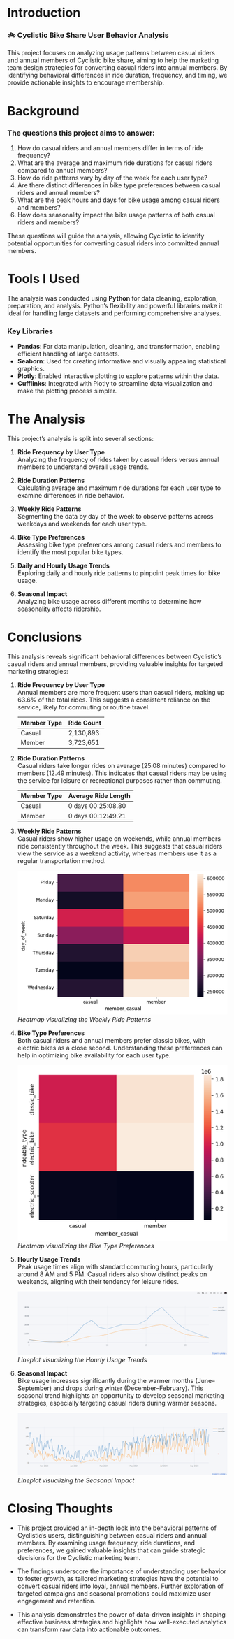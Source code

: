 # Introduction
### 🚲 Cyclistic Bike Share User Behavior Analysis 
This project focuses on analyzing usage patterns between casual riders and annual members of Cyclistic bike share, aiming to help the marketing team design strategies for converting casual riders into annual members. By identifying behavioral differences in ride duration, frequency, and timing, we provide actionable insights to encourage membership.
# Background
### The questions this project aims to answer:

1. How do casual riders and annual members differ in terms of ride frequency?
2. What are the average and maximum ride durations for casual riders compared to annual members?
3. How do ride patterns vary by day of the week for each user type?
4. Are there distinct differences in bike type preferences between casual riders and annual members?
5. What are the peak hours and days for bike usage among casual riders and members?
6. How does seasonality impact the bike usage patterns of both casual riders and members?

These questions will guide the analysis, allowing Cyclistic to identify potential opportunities for converting casual riders into committed annual members.
# Tools I Used
The analysis was conducted using **Python** for data cleaning, exploration, preparation, and analysis. Python’s flexibility and powerful libraries make it ideal for handling large datasets and performing comprehensive analyses.
### Key Libraries

- **Pandas**: For data manipulation, cleaning, and transformation, enabling efficient handling of large datasets.
- **Seaborn**: Used for creating informative and visually appealing statistical graphics.
- **Plotly**: Enabled interactive plotting to explore patterns within the data.
- **Cufflinks**: Integrated with Plotly to streamline data visualization and make the plotting process simpler.

# The Analysis
This project’s analysis is split into several sections:

1. **Ride Frequency by User Type**  
   Analyzing the frequency of rides taken by casual riders versus annual members to understand overall usage trends.

2. **Ride Duration Patterns**  
   Calculating average and maximum ride durations for each user type to examine differences in ride behavior.

3. **Weekly Ride Patterns**  
   Segmenting the data by day of the week to observe patterns across weekdays and weekends for each user type.

4. **Bike Type Preferences**  
   Assessing bike type preferences among casual riders and members to identify the most popular bike types.

5. **Daily and Hourly Usage Trends**  
   Exploring daily and hourly ride patterns to pinpoint peak times for bike usage.

6. **Seasonal Impact**  
   Analyzing bike usage across different months to determine how seasonality affects ridership.
# Conclusions
This analysis reveals significant behavioral differences between Cyclistic’s casual riders and annual members, providing valuable insights for targeted marketing strategies:

1. **Ride Frequency by User Type**  
   Annual members are more frequent users than casual riders, making up 63.6% of the total rides. This suggests a consistent reliance on the service, likely for commuting or routine travel.

    | Member Type | Ride Count |
    |-------------|------------|
    | Casual      | 2,130,893  |
    | Member      | 3,723,651  |

2. **Ride Duration Patterns**  
   Casual riders take longer rides on average (25.08 minutes) compared to members (12.49 minutes). This indicates that casual riders may be using the service for leisure or recreational purposes rather than commuting.

    | Member Type | Average Ride Length         |
    |-------------|-----------------------------|
    | Casual      | 0 days 00:25:08.80         |
    | Member      | 0 days 00:12:49.21         |

3. **Weekly Ride Patterns**  
   Casual riders show higher usage on weekends, while annual members ride consistently throughout the week. This suggests that casual riders view the service as a weekend activity, whereas members use it as a regular transportation method.

    ![alt text](Assests/dayofweek_ride_count.png)
    *Heatmap visualizing the Weekly Ride Patterns*
4. **Bike Type Preferences**  
   Both casual riders and annual members prefer classic bikes, with electric bikes as a close second. Understanding these preferences can help in optimizing bike availability for each user type.

    ![alt text](Assests/rideable_type_ride_count.png)
    *Heatmap visualizing the Bike Type Preferences*
5. **Hourly Usage Trends**  
   Peak usage times align with standard commuting hours, particularly around 8 AM and 5 PM. Casual riders also show distinct peaks on weekends, aligning with their tendency for leisure rides.

    ![alt text](Assests/hours_dist.png)
    *Lineplot visualizing the Hourly Usage Trends*
6. **Seasonal Impact**  
   Bike usage increases significantly during the warmer months (June–September) and drops during winter (December–February). This seasonal trend highlights an opportunity to develop seasonal marketing strategies, especially targeting casual riders during warmer seasons.

    ![alt text](Assests/seasons.png)
    *Lineplot visualizing the Seasonal Impact*
# Closing Thoughts
- This project provided an in-depth look into the behavioral patterns of Cyclistic’s users, distinguishing between casual riders and annual members. By examining usage frequency, ride durations, and preferences, we gained valuable insights that can guide strategic decisions for the Cyclistic marketing team. 

- The findings underscore the importance of understanding user behavior to foster growth, as tailored marketing strategies have the potential to convert casual riders into loyal, annual members. Further exploration of targeted campaigns and seasonal promotions could maximize user engagement and retention. 

- This analysis demonstrates the power of data-driven insights in shaping effective business strategies and highlights how well-executed analytics can transform raw data into actionable outcomes.
